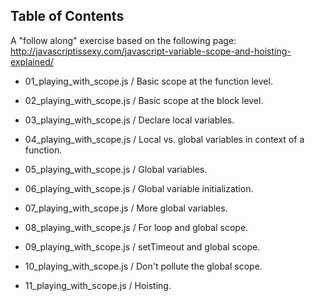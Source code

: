 
Table of Contents
-----------------

A "follow along" exercise based on the following page:
http://javascriptissexy.com/javascript-variable-scope-and-hoisting-explained/

- 01_playing_with_scope.js / Basic scope at the function level.

- 02_playing_with_scope.js / Basic scope at the block level.

- 03_playing_with_scope.js / Declare local variables.

- 04_playing_with_scope.js / Local vs. global variables in context of a 
function.

- 05_playing_with_scope.js / Global variables.

- 06_playing_with_scope.js / Global variable initialization.

- 07_playing_with_scope.js / More global variables.

- 08_playing_with_scope.js / For loop and global scope.

- 09_playing_with_scope.js / setTimeout and global scope. 

- 10_playing_with_scope.js / Don't pollute the global scope.

- 11_playing_with_scope.js / Hoisting.
